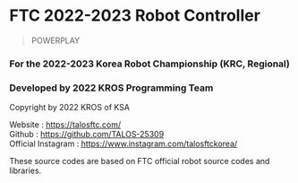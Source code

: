 # FTC 2022-2023 Robot Controller

> POWERPLAY

### For the 2022-2023 Korea Robot Championship (KRC, Regional)
### Developed by 2022 KROS Programming Team

Copyright by 2022 KROS of KSA

Website : https://talosftc.com/    
Github : https://github.com/TALOS-25309  
Official Instagram : https://www.instagram.com/talosftckorea/     

These source codes are based on FTC official robot source codes and libraries.
